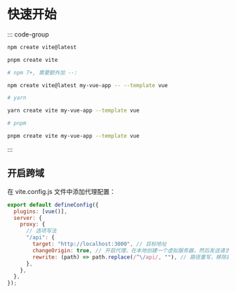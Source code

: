 # 快速开始

::: code-group

```bash [npm]
npm create vite@latest
```

```bash [pnpm]
pnpm create vite
```

```bash [vite + vue]
# npm 7+, 需要额外加 --:

npm create vite@latest my-vue-app -- --template vue

# yarn

yarn create vite my-vue-app --template vue

# pnpm

pnpm create vite my-vue-app --template vue
```

:::

## 开启跨域

在 vite.config.js 文件中添加代理配置：

```js
export default defineConfig({
  plugins: [vue()],
  server: {
    proxy: {
      // 选项写法
      "/api": {
        target: "http://localhost:3000", // 目标地址
        changeOrigin: true, // 开启代理，在本地创建一个虚拟服务器，然后发送请求的数据，同时会收到请求的数据，这样服务端和服务端进行数据的交互就不会有跨域问题
        rewrite: (path) => path.replace(/^\/api/, ""), // 路径重写，移除路径中的/api
      },
    },
  },
});

```

